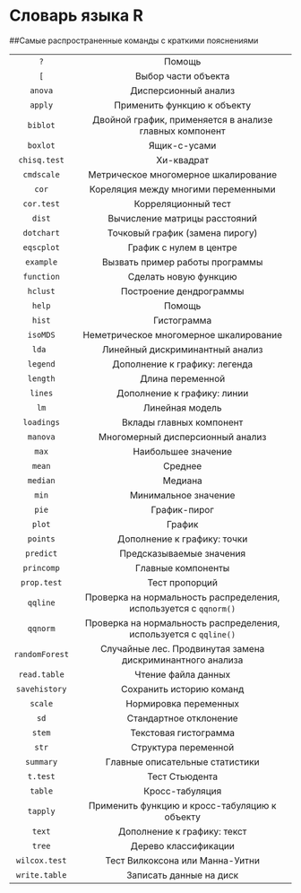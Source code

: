 # Словарь языка R

##Самые распространенные команды с краткими пояснениями

| | |
| :--------------------: | :---------------------: |
| `?` | Помощь |
| `[` | Выбор части объекта |
| `anova` | Дисперсионный анализ |
| `apply` | Применить функцию к объекту |
| `biblot` | Двойной график, применяется в анализе главных компонент |
| `boxlot` | Ящик-с-усами |
| `chisq.test` | Хи-квадрат |
| `cmdscale` | Метрическое многомерное шкалирование |
| `cor` | Кореляция  между многими переменными |
| `cor.test` | Корреляционный тест |
| `dist` | Вычисление матрицы расстояний |
| `dotchart` | Точковый график (замена пирогу) |
| `eqscplot` | График с нулем в центре |
| `example` | Вызвать пример работы программы |
| `function` | Сделать новую функцию |
| `hclust` | Построение дендрограммы |
| `help` | Помощь |
| `hist` | Гистограмма |
| `isoMDS` | Неметрическое многомерное шкалирование |
| `lda `| Линейный дискриминантный анализ |
| `legend` | Дополнение к графику: легенда |
| `length` | Длина переменной |
| `lines` | Дополнение к графику: линии |
| `lm` | Линейная модель |
| `loadings` | Вклады главных компонент |   
| `manova` | Многомерный дисперсионный анализ |
| `max` | Наибольшее значение |
| `mean` | Среднее |
| `median` | Медиана |
| `min` | Минимальное значение |
| `pie` | График-пирог |
| `plot` | График |
| `points` | Дополнение к графику: точки |
| `predict` | Предсказываемые значения |
| `princomp` | Главные компоненты |
| `prop.test` | Тест пропорций |   
| `qqline` | Проверка на нормальность распределения, используется с `qqnorm()`|
| `qqnorm` | Проверка на нормальность распределения, используется с `qqline()`|
| `randomForest` | Случайные лес. Продвинутая замена дискриминантного анализа |
| `read.table` | Чтение файла данных |
| `savehistory` | Сохранить историю команд |
| `scale` | Нормировка переменных |
| `sd` | Стандартное отклонение |
| `stem` | Текстовая гистограмма |
| `str` | Структура переменной |
| `summary` | Главные описательные статистики |
| `t.test` | Тест Стьюдента |
| `table` | Кросс-табуляция |
| `tapply` | Применить функцию и кросс-табуляцию к объекту |
| `text` | Дополнение к графику: текст |
| `tree` | Дерево классификации |
| `wilcox.test` | Тест Вилкоксона или Манна-Уитни |
| `write.table` | Записать данные на диск |
